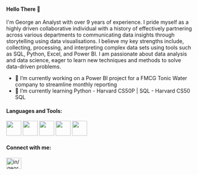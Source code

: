 #### Hello There 👋

I'm George an Analyst with over 9 years of experience. I pride myself as a highly driven collaborative individual with a history of effectively partnering across various departments to communicating data insights through storytelling using data visualisations. I believe my key strengths include, collecting, processing, and interpreting complex data sets using tools such as SQL, Python, Excel, and Power BI. I am passionate about data analysis and data science, eager to learn new techniques and methods to solve data-driven problems.

- 🔭 I’m currently working on a Power BI project for a FMCG Tonic Water company to streamline monthly reporting
- 🌱 I’m currently learning Python - Harvard CS50P | SQL - Harvard CS50 SQL


#### Languages and Tools:
<!---Python-->
<img src="https://github.com/tsegeorge/tsegeorge/assets/145837523/66e09447-2d64-4d49-b57f-a68bdc37a105" width="40" height="40">

<!---MS SQL-->
<img src="https://github.com/tsegeorge/tsegeorge/assets/145837523/f7c692d0-fb00-424d-9921-2b74f7f2c9c7" width="40" height="40">

<!---VS Code-->
<img src="https://github.com/tsegeorge/tsegeorge/assets/145837523/24386dbc-190f-4c2f-8783-d34c7e5633e5" width="40" height="40">

<!---Power BI-->
<img src="https://github.com/tsegeorge/tsegeorge/assets/145837523/49e8775f-2a09-4759-b4fb-9b0685d81bff" width="40" height="40">

<!---Excel-->
<img src="https://github.com/tsegeorge/tsegeorge/assets/145837523/a4cae9cc-3ebd-4d0e-96b3-87c59ac56295" width="40" height="40">









#### Connect with me:
<p align="left">
<a href="https://linkedin.com/in/in/georgetse" target="blank"><img align="center" src="https://raw.githubusercontent.com/rahuldkjain/github-profile-readme-generator/master/src/images/icons/Social/linked-in-alt.svg" alt="in/georgetse" height="30" width="40" /></a>
</p>



<!---
- 👯 I’m looking to collaborate on ...
- 🤔 I’m looking for help with ...
- 💬 Ask me about ...
- 📫 How to reach me: ...
- 😄 Pronouns: ...
- ⚡ Fun fact: ...
-->
